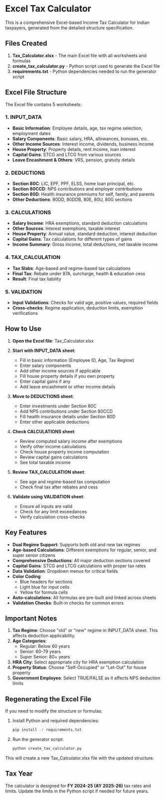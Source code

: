 # Excel Tax Calculator

This is a comprehensive Excel-based Income Tax Calculator for Indian taxpayers, generated from the detailed structure specification.

## Files Created

1. **Tax_Calculator.xlsx** - The main Excel file with all worksheets and formulas
2. **create_tax_calculator.py** - Python script used to generate the Excel file
3. **requirements.txt** - Python dependencies needed to run the generator script

## Excel File Structure

The Excel file contains 5 worksheets:

### 1. INPUT_DATA
- **Basic Information**: Employee details, age, tax regime selection, employment dates
- **Salary Components**: Basic salary, HRA, allowances, bonuses, etc.
- **Other Income Sources**: Interest income, dividends, business income
- **House Property**: Property details, rent income, loan interest
- **Capital Gains**: STCG and LTCG from various sources
- **Leave Encashment & Others**: VRS, pension, gratuity details

### 2. DEDUCTIONS
- **Section 80C**: LIC, EPF, PPF, ELSS, home loan principal, etc.
- **Section 80CCD**: NPS contributions and employer contributions
- **Section 80D**: Health insurance premiums for self, family, and parents
- **Other Deductions**: 80DD, 80DDB, 80E, 80U, 80G sections

### 3. CALCULATIONS
- **Salary Income**: HRA exemptions, standard deduction calculations
- **Other Sources**: Interest exemptions, taxable interest
- **House Property**: Annual value, standard deduction, interest deduction
- **Capital Gains**: Tax calculations for different types of gains
- **Income Summary**: Gross income, total deductions, net taxable income

### 4. TAX_CALCULATION
- **Tax Slabs**: Age-based and regime-based tax calculations
- **Final Tax**: Rebate under 87A, surcharge, health & education cess
- **Result**: Final tax liability

### 5. VALIDATION
- **Input Validations**: Checks for valid age, positive values, required fields
- **Cross-checks**: Regime application, deduction limits, exemption verifications

## How to Use

1. **Open the Excel file**: Tax_Calculator.xlsx
2. **Start with INPUT_DATA sheet**:
   - Fill in basic information (Employee ID, Age, Tax Regime)
   - Enter salary components
   - Add other income sources if applicable
   - Fill house property details if you own property
   - Enter capital gains if any
   - Add leave encashment or other income details

3. **Move to DEDUCTIONS sheet**:
   - Enter investments under Section 80C
   - Add NPS contributions under Section 80CCD
   - Fill health insurance details under Section 80D
   - Enter other applicable deductions

4. **Check CALCULATIONS sheet**:
   - Review computed salary income after exemptions
   - Verify other income calculations
   - Check house property income computation
   - Review capital gains calculations
   - See total taxable income

5. **Review TAX_CALCULATION sheet**:
   - See age and regime-based tax computation
   - Check final tax after rebates and cess

6. **Validate using VALIDATION sheet**:
   - Ensure all inputs are valid
   - Check for any limit exceedances
   - Verify calculation cross-checks

## Key Features

- **Dual Regime Support**: Supports both old and new tax regimes
- **Age-based Calculations**: Different exemptions for regular, senior, and super senior citizens
- **Comprehensive Deductions**: All major deduction sections covered
- **Capital Gains**: STCG and LTCG calculations with proper tax rates
- **Data Validation**: Dropdown menus for critical fields
- **Color Coding**: 
  - Blue headers for sections
  - Light blue for input cells
  - Yellow for formula cells
- **Auto-calculations**: All formulas are pre-built and linked across sheets
- **Validation Checks**: Built-in checks for common errors

## Important Notes

1. **Tax Regime**: Choose "old" or "new" regime in INPUT_DATA sheet. This affects deduction applicability.
2. **Age Categories**: 
   - Regular: Below 60 years
   - Senior: 60-79 years
   - Super Senior: 80+ years
3. **HRA City**: Select appropriate city for HRA exemption calculation
4. **Property Status**: Choose "Self-Occupied" or "Let-Out" for house property
5. **Government Employee**: Select TRUE/FALSE as it affects NPS deduction limits

## Regenerating the Excel File

If you need to modify the structure or formulas:

1. Install Python and required dependencies:
   ```bash
   pip install -r requirements.txt
   ```

2. Run the generator script:
   ```bash
   python create_tax_calculator.py
   ```

This will create a new Tax_Calculator.xlsx file with the updated structure.

## Tax Year

The calculator is designed for **FY 2024-25 (AY 2025-26)** tax rates and limits. Update the limits in the Python script if needed for future years. 